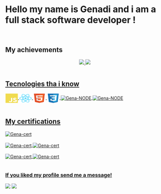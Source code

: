 <h1> Hello my name is Genadi and i am a full stack software developer !</h1><br>
<article>
</article>
<h2> My achievements </h2>
<div align="center">
  <a href="https://github.com/genadireuben">
  <img height="180em" src="https://github-readme-stats.vercel.app/api?username=genadireuben&show_icons=true&theme=tokyonight&include_all_commits=true&count_private=true"/>
  <img height="180em" src="https://github-readme-stats.vercel.app/api/top-langs/?username=genadireuben&layout=compact&langs_count=7&theme=tokyonight"/>
</div>
  <br>
  <h2>Tecnologies tha i know</h2>
<div style="display: inline_block">
  <img align="center" alt="Genad-Js" height="30" width="40" src="https://raw.githubusercontent.com/devicons/devicon/master/icons/javascript/javascript-plain.svg">
  <img align="center" alt="Gena-React" height="30" width="40" src="https://raw.githubusercontent.com/devicons/devicon/master/icons/react/react-original.svg">
  <img align="center" alt="Gena-HTML" height="30" width="40" src="https://raw.githubusercontent.com/devicons/devicon/master/icons/html5/html5-original.svg">
  <img align="center" alt="Gena-CSS" height="30" width="40" src="https://raw.githubusercontent.com/devicons/devicon/master/icons/css3/css3-original.svg">
  <img align="center" alt="Gena-NODE" height="40" width="50" src="https://cdn.jsdelivr.net/gh/devicons/devicon/icons/mongodb/mongodb-original-wordmark.svg">
  <img align="center" alt="Gena-NODE" height="70" width="60" src="https://cdn.jsdelivr.net/gh/devicons/devicon/icons/nodejs/nodejs-original-wordmark.svg">
</div>
  <br>
  <h2>My certifications</h2>
  <div style="display: inline_block">
    <img align="center" alt="Gena-cert" height="300" width="800" src="https://www.credential.net/15154e8b-2531-4d5b-a600-62da40034d4a#gs.tbwhd6">
    <br>
    <br>
    <img align="center" alt="Gena-cert" height="300" width="400" src="https://www.credential.net/62b647ba-8849-483e-9f5e-b4ce7e249d7e#gs.tbwm3n">
    <img align="center" alt="Gena-cert" height="300" width="400" src="https://www.credential.net/79704dca-e8ba-4534-bd24-29420c433298#gs.tbwm1w">
    <br>
    <br>
    <img align="center" alt="Gena-cert" height="300" width="400" src="https://www.credential.net/92a09668-5e15-49ab-b9e2-cfcc14266723#gs.tbwm6e">
    <img align="center" alt="Gena-cert" height="300" width="400" src="https://www.credential.net/1e249801-d23c-4a8f-915f-578702a23721#gs.tbwmkb">
  </div>
    <br>   
  <h3>If you liked my profile send me a message!</h3>
<div> 
  <a href="mailto:genadireuben91@gmail.com"><img src="https://img.shields.io/badge/-Gmail-%23333?style=for-the-badge&logo=gmail&logoColor=white" target="_blank"></a>
  <a href="https://www.linkedin.com/in/genadi-reuben" target="_blank"><img src="https://img.shields.io/badge/-LinkedIn-%230077B5?style=for-the-badge&logo=linkedin&logoColor=white" target="_blank"></a> 
</div>
